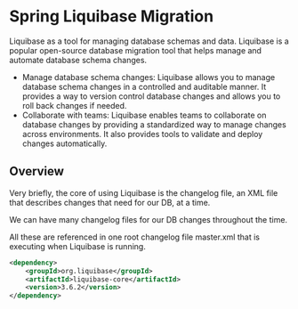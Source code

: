 # Spring Liquibase Migration

Liquibase as a tool for managing database schemas and data. Liquibase is a popular open-source database migration tool
that helps manage and automate database schema changes.

- Manage database schema changes: Liquibase allows you to manage database schema changes in a controlled and auditable
  manner. It provides a way to version control database changes and allows you to roll back changes if needed.
- Collaborate with teams: Liquibase enables teams to collaborate on database changes by providing a standardized way to
  manage changes across environments. It also provides tools to validate and deploy changes automatically.

## Overview

Very briefly, the core of using Liquibase is the changelog file, an XML file that describes changes that need for our
DB, at a time.

We can have many changelog files for our DB changes throughout the time.

All these are referenced in one root changelog file master.xml that is executing when Liquibase is running.

```xml
<dependency>
    <groupId>org.liquibase</groupId>
    <artifactId>liquibase-core</artifactId>
    <version>3.6.2</version>
</dependency>
```

